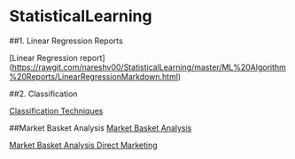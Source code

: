 # StatisticalLearning

##1. Linear Regression Reports

[Linear Regression report]
(https://rawgit.com/nareshv00/StatisticalLearning/master/ML%20Algorithm%20Reports/LinearRegressionMarkdown.html)

##2. Classification

[Classification Techniques](https://rawgit.com/nareshv00/StatisticalLearning/master/ML%20Algorithm%20Reports/LogisticAndLDA.html)



##Market Basket Analysis
[Market Basket Analysis ](https://rawgit.com/nareshv00/StatisticalLearning/master/Market%20Basket%20Analysis/AssociationRules.html)

[Market Basket Analysis Direct Marketing](https://rawgit.com/nareshv00/StatisticalLearning/master/Market%20Basket%20Analysis/directMarketingArules.html)
